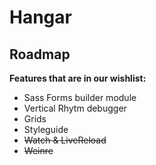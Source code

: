 # Hangar #
## Roadmap ##

**Features that are in our wishlist:**

- Sass Forms builder module
- Vertical Rhytm debugger
- Grids 
- Styleguide
- <del>Watch & LiveReload</del>
- <del>Weinre</del>
